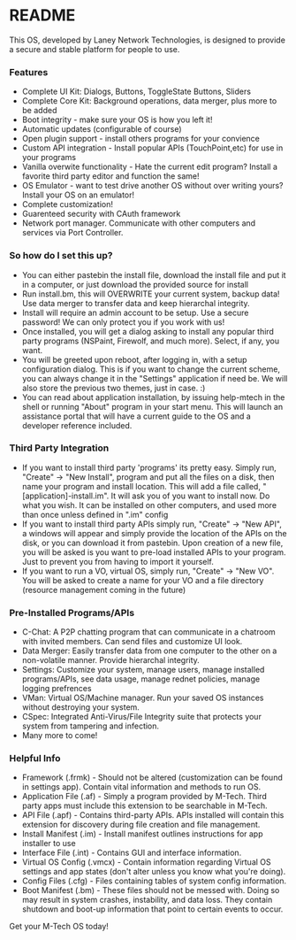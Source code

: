 # README #

This OS, developed by Laney Network Technologies, is designed to provide a secure and stable platform for people to use.

### Features ###

* Complete UI Kit: Dialogs, Buttons, ToggleState Buttons, Sliders
* Complete Core Kit: Background operations, data merger, plus more to be added
* Boot integrity - make sure your OS is how you left it!
* Automatic updates (configurable of course)
* Open plugin support - install others programs for your convience
* Custom API integration - Install popular APIs (TouchPoint,etc) for use in your programs
* Vanilla overwite functionality - Hate the current edit program? Install a favorite third party editor and function the same!
* OS Emulator - want to test drive another OS without over writing yours? Install your OS on an emulator!
* Complete customization!
* Guarenteed security with CAuth framework
* Network port manager. Communicate with other computers and services via Port Controller.

### So how do I set this up? ###

* You can either pastebin the install file, download the install file and put it in a computer, or just download the provided source for install
* Run install.bm, this will OVERWRITE your current system, backup data! Use data merger to transfer data and keep hierarchal integrity.
* Install will require an admin account to be setup. Use a secure password! We can only protect you if you work with us!
* Once installed, you will get a dialog asking to install any popular third party programs (NSPaint, Firewolf, and much more). Select, if any, you want.
* You will be greeted upon reboot, after logging in, with a setup configuration dialog. This is if you want to change the current scheme, you can always change it in the "Settings" application if need be. We will also store the previous two themes, just in case. :)
* You can read about application installation, by issuing help-mtech in the shell or running "About" program in your start menu. This will launch an assistance portal that will have a current guide to the OS and a developer reference included.

### Third Party Integration ###

* If you want to install third party 'programs' its pretty easy. Simply run, "Create" -> "New Install", program and put all the files on a disk, then name your program and install location. This will add a file called, "[application]-install.im". It will ask you of you want to install now. Do what you wish. It can be installed on other computers, and used more than once unless defined in ".im" config
* If you want to install third party APIs simply run, "Create" -> "New API", a windows will appear and simply provide the location of the APIs on the disk, or you can download it from pastebin. Upon creation of a new file, you will be asked is you want to pre-load installed APIs to your program. Just to prevent you from having to import it yourself.
* If you want to run a VO, virtual OS, simply run, "Create" -> "New VO". You will be asked to create a name for your VO and a file directory (resource management coming in the future)

### Pre-Installed Programs/APIs ###

* C-Chat: A P2P chatting program that can communicate in a chatroom with invited members. Can send files and customize UI look.
* Data Merger: Easily transfer data from one computer to the other on a non-volatile manner. Provide hierarchal integrity.
* Settings: Customize your system, manage users, manage installed programs/APIs, see data usage, manage rednet policies, manage logging prefrences 
* VMan: Virtual OS/Machine manager. Run your saved OS instances without destroying your system.
* CSpec: Integrated Anti-Virus/File Integrity suite that protects your system from tampering and infection.
* Many more to come!


### Helpful Info ###

* Framework (.frmk) - Should not be altered (customization can be found in settings app). Contain vital information and methods to run OS.
* Application File (.af) - Simply a program provided by M-Tech. Third party apps must include this extension to be searchable in M-Tech.
* API File (.apf) - Contains third-party APIs. APIs installed will contain this extension for discovery during file creation and file management.
* Install Manifest (.im) - Install manifest outlines instructions for app installer to use
* Interface File (.int) - Contains GUI and interface information.
* Virtual OS Config (.vmcx) - Contain information regarding Virtual OS settings and app states (don't alter unless you know what you're doing).
* Config Files (.cfg) - Files containing tables of system config information.
* Boot Manifest (.bm) - These files should not be messed with. Doing so may result in system crashes, instability, and data loss. They contain shutdown and boot-up information that point to certain events to occur.

Get your M-Tech OS today!